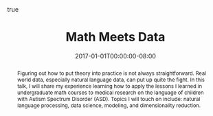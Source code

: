 ---
title: Math Meets Data
event: Mathematical Sciences Colloquium - Lewis & Clark College
event_url: https://college.lclark.edu/departments/mathematical_sciences/colloquium/
location: Lewis & Clark College, Portland, Oregon - JR Howard 259
projects:

links:
- icon: images
  icon_pack: fas
  name: slides
  url: https://glawley.netlify.com/math-meets-data

tags: []
time_end: 2019-04-04T16:30:00
time_start: 2019-04-04T15:30:00

abstract: "Figuring out how to put theory into practice is not always straightforward. Real world data, especially natural language data, can put up quite the fight. In this talk, I will share my experience learning how to apply the lessons I learned in undergraduate math courses to medical research on the language of children with Autism Spectrum Disorder (ASD). Topics I will touch on include: natural language processing, data science, modeling, and dimensionality reduction."

abstract_short: "My experience transitioning from math proofs to natural language research at Oregon Health & Science University."

all_day: false
authors: []
date: "2017-01-01T00:00:00-08:00" # schedule publish date
draft: false
featured: false
math: true
---